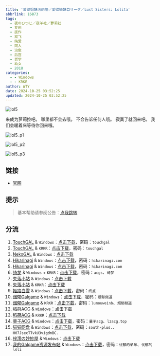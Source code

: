 ```yaml
---
title: '爱欲姐妹洛丽塔／愛欲姉妹ロリータ／Lust Sisters: Lolita'
abbrlink: 16873
tags:
  - 夜のひつじ／夜羊社／萝莉社
  - 萝莉
  - 拔作
  - 双飞
  - 纯爱
  - 同人
  - 治愈
  - 后宫
  - 哲学
  - 幼女
  - 2018
categories:
  - - Windows
  - - KRKR
author: WTY
date: 2024-10-25 03:52:25
updated: 2024-10-25 03:52:25
---
```


![lol5](https://static.saop.cc/vns/img/lol5.webp)

来成为萝莉控吧。
哪里都不会去哦。
不会告诉任何人哦。
寂寞了就回来吧。
我们会暖着床等待你回来哦。

<!-- more -->

![lol5_p1](https://static.saop.cc/vns/img/lol5_p1.webp)

![lol5_p2](https://static.saop.cc/vns/img/lol5_p2.webp)

![lol5_p3](https://static.saop.cc/vns/img/lol5_p3.webp)

## 链接

- [官网](https://yorunohitsuji.xii.jp/products/lol5)

## 提示

> 基本帮助请参阅公告：[点我跳转](/p/announcement/)

## 分流

1. [TouchGAL](https://www.touchgal.io/) & `Windows`：[点击下载](https://pan.touchgal.net/s/lQru7)，密码：`touchgal`
2. [TouchGAL](https://www.touchgal.io/) & `KRKR`：[点击下载](https://pan.touchgal.net/s/GjowsX)，密码：`touchgal`
3. [NekoGAL](https://www.nekogal.com/) & `Windows`：[点击下载](https://pan.nekogal.top/s/59aIQ)
4. [Hikarinagi](https://www.hikarinagi.com/) & `Windows`：[点击下载](https://pan.himoe.uk/s/rnKt0)，密码：`hikarinagi.com`
5. [Hikarinagi](https://www.hikarinagi.com/) & `Windows`：[点击下载](https://pan.himoe.uk/s/M8WBt0)，密码：`hikarinagi.com`
6. [绮梦](https://acgs.one/) & `Windows` + `KRKR`：[点击下载](https://acgs.one/game/90.html)，密码：`acgs`、`绮梦`
7. [失落小站](https://www.shinnku.com/) & `Windows`：[点击下载](https://www.shinnku.com/api/download/0/win/%E7%88%B1%E6%AC%B2%E5%A7%90%E5%A6%B9%E6%B4%9B%E4%B8%BD%E5%A1%94.7z)
8. [失落小站](https://www.shinnku.com/) & `KRKR`：[点击下载](https://www.shinnku.com/api/download/0/krkr/%E7%88%B1%E6%AC%B2%E5%A7%90%E5%A6%B9%E6%B4%9B%E4%B8%BD%E5%A1%94.7z)
9. [姬路白雪](https://pan.jlbx.xyz/) & `Windows`：[点击下载](https://pan.jlbx.xyz/?s=%E7%88%B1%E6%AC%B2%E5%A7%90%E5%A6%B9%E6%B4%9B%E4%B8%BD%E5%A1%94)，密码：`终点`
10. [烟郁Galgame](https://yanyugal.top/) & `Windows`：[点击下载](https://yanyugal.top/disk1/PC/%E5%A4%9C%E7%BE%8A%E7%A4%BE%E5%90%88%E9%9B%86)，密码：`烟郁频道`
11. [烟郁Galgame](https://yanyugal.top/) & `KRKR`：[点击下载](https://yanyugal.top/disk1/%E5%B0%8F%E5%B0%8F%E7%9A%84%E5%88%86%E4%BA%AB%EF%BC%88PC%EF%BC%86%E5%AE%89%E5%8D%93%EF%BC%89/%E5%AE%89%E5%8D%93/krkr/%E5%A4%9C%E7%BE%8A%E7%A4%BE)，密码：`lumouweinb`、`烟郁频道`
12. [稻荷ACG](https://amoebi.com/) & `Windows`：[点击下载](https://download.zrflie1.pw/PC/%E7%88%B1%E6%AC%B2%E5%A7%90%E5%A6%B9%E6%B4%9B%E4%B8%BD%E5%A1%94.7z)
13. [稻荷ACG](https://amoebi.com/) & `KRKR`：[点击下载](https://download.zrflie1.pw/ONS/%E7%88%B1%E6%AC%B2%E5%A7%90%E5%A6%B9%E6%B4%9B%E4%B8%BD%E5%A1%94.7z)
14. [量子ACG](https://lzacg.org/) & `Windows`：[点击下载](https://lzacg.org/261)，密码：`量子acg`、`lzacg.top`
15. [猫猫网盘](https://pan.catcat.blog/) & `Windows`：[点击下载](https://pan.catcat.blog/d/GalGame/SP%E5%90%8E%E7%AB%AF1%5BGalGame%E5%88%86%E5%8C%BA%5D/%E7%BB%88%E7%82%B9%E6%B1%89%E5%8C%96%E9%87%8D%E6%95%B4v2%E7%89%88-%E7%A6%BB%E6%95%A3/%E6%9C%AC%E4%BD%93-Part1/%5B%E5%A4%9C%E3%81%AE%E3%81%B2%E3%81%A4%E3%81%98%5D%20%E6%84%9B%E6%AC%B2%E5%A7%89%E5%A6%B9%E3%83%AD%E3%83%AA%E3%83%BC%E3%82%BF%20%E7%88%B1%E6%AC%B2%E5%A7%90%E5%A6%B9%E6%B4%9B%E4%B8%BD%E5%A1%94.rar?sign=uF4ACEbTzkoiPuJfsT16SYRry5eCSN0tV6eEFGsrTZo=:0)，密码：`south-plus.`、`H07JsecTTvkU3vigdnBC.`
16. [梓澪の妙妙屋](https://zi0.cc/) & `Windows`：[点击下载](https://zi0.cc/d/%60%E3%80%90%E5%90%88%E9%9B%86%E7%B3%BB%E5%88%97%E3%80%91/%E6%B1%89%E5%8C%96galgame%E4%BC%9A%E7%A4%BE%E5%90%88%E9%9B%86/%E6%B1%89%E5%8C%96%E4%BC%9A%E7%A4%BE%E5%90%88%E9%9B%86%E9%83%A8%E5%88%86%20part29/%E5%A4%9C%E3%81%AE%E3%81%B2%E3%81%A4%E3%81%98/%5B190117%5D%5B%E5%A4%9C%E3%81%AE%E3%81%B2%E3%81%A4%E3%81%98%5D%20%E6%84%9B%E6%AC%B2%E5%A7%89%E5%A6%B9%E3%83%AD%E3%83%AA%E3%83%BC%E3%82%BF.rar?sign=LaQPfmFonN-Y2LIT7hpRJHXvXKe0c7_-D4ocUwYE12Q=:0)
17. [我的Galgame资源发布站](https://www.ttloli.com/) & `Windows`：[点击下载](https://www.ttloli.com/aiyujiemeiluolita.html)，密码：`忧郁的弟弟`、`忧郁的loli`
